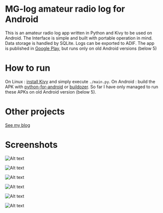 # MG-log amateur radio log for Android
This is an amateur radio log app written in Python and Kivy to be used on Android. The Interface is simple and built with portable operation in mind. Data storage is handled by SQLite. Logs can be exported to ADIF. The app is published in [Google Play](https://play.google.com/store/apps/details?id=org.lb9mg), but runs only on old Android versions (below 5)

# How to run
On Linux : [install Kivy](https://kivy.org/) and simply execute `./main.py`. On Android : build the APK with [python-for-android](https://github.com/kivy/python-for-android) or [buildozer](https://github.com/kivy/buildozer). So far I have only managed to run these APKs on old Android version (below 5).

# Other projects
[See my blog](https://lb9mg.no)

# Screenshots

![Alt text](/screenshots/0001.png?raw=true)

![Alt text](/screenshots/0002.png?raw=true)

![Alt text](/screenshots/0003.png?raw=true)

![Alt text](/screenshots/0004.png?raw=true)

![Alt text](/screenshots/0005.png?raw=true)

![Alt text](/screenshots/0006.png?raw=true)
